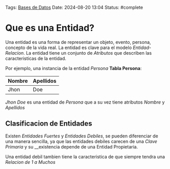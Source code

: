 Tags: [Bases de Datos](../Indexes/Bases%20de%20Datos.md) Date: 2024-08-20 13:04
Status: #complete

# Que es una Entidad?

Una entidad es una forma de representar un objeto, evento, persona, concepto de
la vida real. La entidad es clave para el modelo _Entidad-Relacion_. La entidad
tiene un conjunto de _Atributos_ que describen las caracteristicas de la
entidad.

Por ejemplo, una instancia de la entidad _Persona_ **Tabla Persona**:

| Nombre | Apellidos |
| ------ | --------- |
| Jhon   | Doe       |

_Jhon Doe_ es una entidad de _Persona_ que a su vez tiene atributos _Nombre_ y
_Apellidos_

## Clasificacion de Entidades

Existen _Entidades Fuertes_ y _Entidades Debiles_, se pueden diferenciar de una
manera sencilla, ya que las entidades debiles carecen de una _Clave Primaria_ y
su \_\_existencia depende de una Entidad Propietaria.

Una entidad debil tambien tiene la caracteristica de que siempre tendra una
_Relacion de 1 a Muchos_

